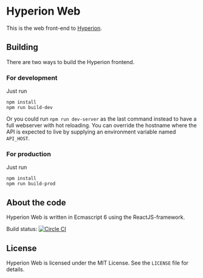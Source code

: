 # Hyperion Web
This is the web front-end to [Hyperion](https://github.com/mthmulders/hyperion).

## Building
There are two ways to build the Hyperion frontend.

### For development
Just run

    npm install
    npm run build-dev

Or you could run `npm run dev-server` as the last command instead to have a full webserver with hot reloading.
You can override the hostname where the API is expected to live by supplying an environment variable named `API_HOST`.

### For production
Just run

    npm install
    npm run build-prod

## About the code
Hyperion Web is written in Ecmascript 6 using the ReactJS-framework.

Build status: [![Circle CI](https://circleci.com/gh/mthmulders/hyperion-web/tree/master.svg?style=svg)](https://circleci.com/gh/mthmulders/hyperion-web/tree/master)


## License
Hyperion Web is licensed under the MIT License. See the `LICENSE` file for details.